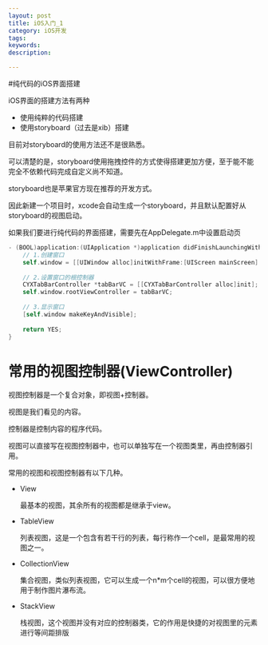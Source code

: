 ```yaml
---
layout: post
title: iOS入门_1
category: iOS开发
tags: 
keywords: 
description: 

---
```


#纯代码的iOS界面搭建

iOS界面的搭建方法有两种

+ 使用纯粹的代码搭建
+ 使用storyboard（过去是xib）搭建

目前对storyboard的使用方法还不是很熟悉。

可以清楚的是，storyboard使用拖拽控件的方式使得搭建更加方便，至于能不能完全不依赖代码完成自定义尚不知道。

storyboard也是苹果官方现在推荐的开发方式。

因此新建一个项目时，xcode会自动生成一个storyboard，并且默认配置好从storyboard的视图启动。

如果我们要进行纯代码的界面搭建，需要先在AppDelegate.m中设置启动页

```objective-c
- (BOOL)application:(UIApplication *)application didFinishLaunchingWithOptions:(NSDictionary *)launchOptions {
    // 1.创建窗口
    self.window = [[UIWindow alloc]initWithFrame:[UIScreen mainScreen].bounds];
 
    // 2.设置窗口的根控制器
    CYXTabBarController *tabBarVC = [[CYXTabBarController alloc]init];
    self.window.rootViewController = tabBarVC;
 
    // 3.显示窗口
    [self.window makeKeyAndVisible];
 
    return YES;
}
```

# 常用的视图控制器(ViewController)

视图控制器是一个复合对象，即视图+控制器。

视图是我们看见的内容。

控制器是控制内容的程序代码。

视图可以直接写在视图控制器中，也可以单独写在一个视图类里，再由控制器引用。

常用的视图和视图控制器有以下几种。

+ View

  最基本的视图，其余所有的视图都是继承于view。

+ TableView

  列表视图，这是一个包含有若干行的列表，每行称作一个cell，是最常用的视图之一。

+ CollectionView

  集合视图，类似列表视图，它可以生成一个n*m个cell的视图，可以很方便地用于制作图片瀑布流。

+ StackView

  栈视图，这个视图并没有对应的控制器类，它的作用是快捷的对视图里的元素进行等间距排版

  ​


